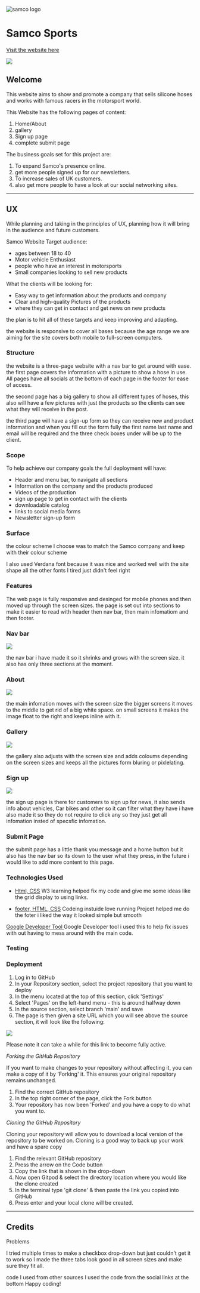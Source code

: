 ![samco logo](docs/samco-logo.png)

# Samco Sports

[Visit the website here](https://doublearon96.github.io/Samcohoses/index.html)

![](docs/screen-picture-of-all-sizes.png)

## Welcome

This website aims to show and promote a company that sells silicone hoses and works with
famous racers in the motorsport world.

This Website has the following pages of content:

1. Home/About
2. gallery
3. Sign up page
4. complete submit page

The business goals set for this project are:

1. To expand Samco's presence online.
2. get more people signed up for our newsletters.
3. To increase sales of UK customers.
4. also get more people to have a look at our social networking sites.

---

## UX

While planning and taking in the principles of UX, planning how it will bring in the audience and future customers.

Samco Website Target audience:

* ages between 18 to 40
* Motor vehicle Enthusiast
* people who have an interest in motorsports
* Small companies looking to sell new products
  
What the clients will be looking for:

* Easy way to get information about the products and company
* Clear and high-quality Pictures of the products
* where they can get in contact and get news on new products
  
the plan is to hit all of these targets and keep improving and adapting.

the website is responsive to cover all bases because the age range we are aiming for the site covers both mobile to full-screen computers.

### Structure

the website is a three-page website with a nav bar to get around with ease. the first page covers the information with a picture to show a hose in use. All pages have all socials at the bottom of each page in the footer for ease of access.

the second page has a big gallery to show all different types of hoses, this also will have a few pictures with just the products so the clients can see what they will receive in the post.

the third page will have a sign-up form so they can receive new and product information and when you fill out the form fully the first name last name and email will be required and the three check boxes under will be up to the client.

### Scope

To help achieve our company goals the full deployment will have:

* Header and menu bar, to navigate all sections
* Information on the company and the products produced
* Videos of the production
* sign up page to get in contact with the clients
* downloadable catalog
* links to social media forms
* Newsletter sign-up form

### Surface

the colour scheme I choose was to match the Samco company and keep with their colour scheme

I also used Verdana font because it was nice and worked well with the site shape all the other fonts I tired just didn't feel right

[](docs/Screenshot-of-verdana-font.png)

### Features
The web page is fully responsive and desinged for mobile phones and then moved up through the screen sizes. the page is set out into sections to make it easier to read with header then nav bar, then main infomatiom and then footer.
### Nav bar

![](file:///workspaces/Samcohoses/docs/navbar-picture.png)

the nav bar i have made it so it shrinks and grows with the screen size. it also has only three sections at the moment.
### About

![](docs/about-page-infomation.png)

the main infomation moves with the screen size the bigger screens it moves to the middle to get rid of a big white space.
on small screens it makes the image float to the right and keeps inline with it.

### Gallery

![](docs/gallery.png)

the gallery also adjusts with the screen size and adds coloums depending on the screen sizes and keeps all the pictures form bluring or pixlelating.

### Sign up

![](docs/form.png)

the sign up page is there for customers to sign up for news, it also sends info about vehicles, Car bikes and other so it can filter what they have i have also made it so they do not require to click any so they just get all infomation insted of specsfic infomation.

### Submit Page

[](docs/submit-page.png)

the submit page has a little thank you message and a home button but it also has the nav bar so its down to the user what they press, in the future i would like to add more content to this page.

### Technologies Used

* [Html, CSS](https://www.w3schools.com/css/css_positioning.asp)
W3 learning helped fix my code and give me some ideas like the grid display to using links.

- [footer, HTML, CSS](https://learn.codeinstitute.net/ci_program/diplomainfullstacksoftwarecommoncurriculum)
Codeing instuide love running Projcet helped me do the foter i liked the way it looked simple but smooth

[Google Developer Tool ](https://developer.chrome.com/docs/devtools/)
Google Developer tool i used this to help fix issues with out having to mess around with the main code.





### Testing

### Deployment

1. Log in to GitHub
2. In your Repository section, select the project repository that you want to deploy
3. In the menu located at the top of this section, click 'Settings'
4. Select 'Pages' on the left-hand menu - this is around halfway down
5. In the source section, select branch 'main' and save
6. The page is then given a site URL which you will see above the source section, it will look like the following:

![](docs/github-deployment.png)

Please note it can take a while for this link to become fully active.

*Forking the GitHub Repository*

If you want to make changes to your repository without affecting it, you can make a copy of it by 'Forking' it. This ensures your original repository remains unchanged.

1. Find the correct GitHub repository
2. In the top right corner of the page, click the Fork button
3. Your repository has now been 'Forked' and you have a copy to do what you want to.

*Cloning the GitHub Repository*

Cloning your repository will allow you to download a local version of the repository to be worked on. Cloning is a good way to back up your work and have a spare copy

1. Find the relevant GitHub repository
2. Press the arrow on the Code button
3. Copy the link that is shown in the drop-down
4. Now open Gitpod & select the directory location where you would like the clone created
5. In the terminal type 'git clone' & then paste the link you copied into GitHub
6. Press enter and your local clone will be created.

---

## Credits

Problems

I tried multiple times to make a checkbox drop-down but just couldn't get it to work so I made the three tabs look good in all screen sizes and make sure they fit all.

code I used from other sources
I used the code from the social links at the bottom
Happy coding!
